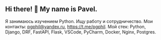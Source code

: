 ## Hi there! 👋 My name is Pavel.

Я занимаюсь изучением Python. Ищу работу и сотрудничество.
Мои контакты: pgphil@yandex.ru, https://t.me/pgphil.
Мой стек: Python, Django, DRF, FastAPI, Flask, VSCode, PyCharm, Docker, Nginx, Postgres.
<!--
**pgphil86/pgphil86** is a ✨ _special_ ✨ repository because its `README.md` (this file) appears on your GitHub profile.

Here are some ideas to get you started:

- 🔭 I’m currently working on ...
- 🌱 I’m currently learning ...
- 👯 I’m looking to collaborate on ...
- 🤔 I’m looking for help with ...
- 💬 Ask me about ...
- 📫 How to reach me: ...
- 😄 Pronouns: ...
- ⚡ Fun fact: ...
-->
